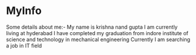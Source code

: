 # MyInfo
Some details about me:-
My name is krishna nand gupta
I am currently living at hyderabad
I have completed my graduation from indore institute of science and technology in mechanical engineering 
Currently I am searching a job in IT field
